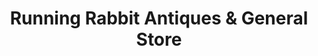 ---
title: "Running Rabbit Antiques & General Store"
url: /higginsville/running-rabbit-antiques-and-general-store/
shop: antiques
---